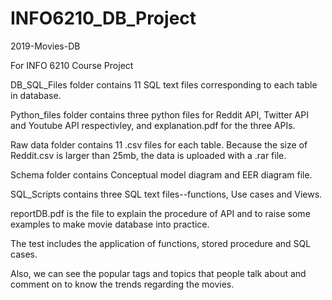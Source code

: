 # INFO6210_DB_Project

2019-Movies-DB

For INFO 6210 Course Project

DB_SQL_Files folder contains 11 SQL text files corresponding to each table in database.

Python_files folder contains three python files for Reddit API, Twitter API and Youtube API respectivley, and explanation.pdf for the three APIs.

Raw data folder contains 11 .csv files for each table. Because the size of Reddit.csv is larger than 25mb, the data is uploaded with a .rar file.

Schema folder contains Conceptual model diagram and EER diagram file.

SQL_Scripts contains three SQL text files--functions, Use cases and Views.

reportDB.pdf is the file to explain the procedure of API and to raise some examples to make movie database into practice.

The test includes the application of functions, stored procedure and SQL cases.

Also, we can see the popular tags and topics that people talk about and comment on to know the trends regarding the movies.
